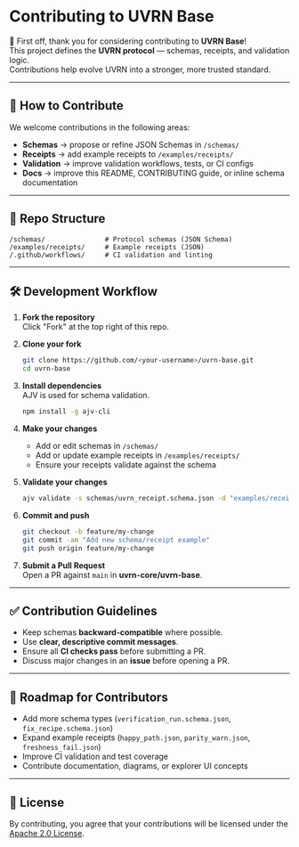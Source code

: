 # Contributing to UVRN Base

🎉 First off, thank you for considering contributing to **UVRN Base**!  
This project defines the **UVRN protocol** — schemas, receipts, and validation logic.  
Contributions help evolve UVRN into a stronger, more trusted standard.  

---

## 🚀 How to Contribute

We welcome contributions in the following areas:

- **Schemas** → propose or refine JSON Schemas in `/schemas/`
- **Receipts** → add example receipts to `/examples/receipts/`
- **Validation** → improve validation workflows, tests, or CI configs
- **Docs** → improve this README, CONTRIBUTING guide, or inline schema documentation

---

## 📂 Repo Structure

```
/schemas/               # Protocol schemas (JSON Schema)
/examples/receipts/     # Example receipts (JSON)
/.github/workflows/     # CI validation and linting
```

---

## 🛠 Development Workflow

1. **Fork the repository**  
   Click "Fork" at the top right of this repo.

2. **Clone your fork**  
   ```bash
   git clone https://github.com/<your-username>/uvrn-base.git
   cd uvrn-base
   ```

3. **Install dependencies**  
   AJV is used for schema validation.  
   ```bash
   npm install -g ajv-cli
   ```

4. **Make your changes**  
   - Add or edit schemas in `/schemas/`  
   - Add or update example receipts in `/examples/receipts/`  
   - Ensure your receipts validate against the schema

5. **Validate your changes**  
   ```bash
   ajv validate -s schemas/uvrn_receipt.schema.json -d "examples/receipts/*.json"
   ```

6. **Commit and push**  
   ```bash
   git checkout -b feature/my-change
   git commit -am "Add new schema/receipt example"
   git push origin feature/my-change
   ```

7. **Submit a Pull Request**  
   Open a PR against `main` in **uvrn-core/uvrn-base**.

---

## ✅ Contribution Guidelines

- Keep schemas **backward-compatible** where possible.  
- Use **clear, descriptive commit messages**.  
- Ensure all **CI checks pass** before submitting a PR.  
- Discuss major changes in an **issue** before opening a PR.  

---

## 🧩 Roadmap for Contributors

- Add more schema types (`verification_run.schema.json`, `fix_recipe.schema.json`)  
- Expand example receipts (`happy_path.json`, `parity_warn.json`, `freshness_fail.json`)  
- Improve CI validation and test coverage  
- Contribute documentation, diagrams, or explorer UI concepts  

---

## 📜 License

By contributing, you agree that your contributions will be licensed under the [Apache 2.0 License](LICENSE).  

